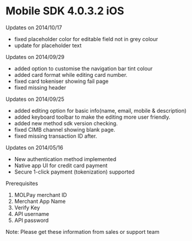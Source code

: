 Mobile SDK 4.0.3.2 iOS
==================

Updates on 2014/10/17
- fixed placeholder color for editable field not in grey colour
- update for placeholder text



Updates on 2014/09/29
- added option to customise the navigation bar tint colour
- added card format while editing card number.
- fixed card tokeniser showing fail page
- fixed missing header

Updates on 2014/09/25

- added editing option for basic info(name, email, mobile & description)
- added keyboard toolbar to make the editing more user friendly.
- added new method sdk version checking.
- fixed CIMB channel showing blank page.
- fixed missing transaction ID after.

Updates on 2014/05/16

- New authentication method implemented
- Native app UI for credit card payment
- Secure 1-click payment (tokenization) supported


Prerequisites

1. MOLPay merchant ID
2. Merchant App Name
3. Verify Key
4. API username
5. API password

Note: Please get these information from sales or support team

